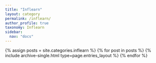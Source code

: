 ```yaml
---
title: "Inflearn"
layout: category
permalink: /inflearn/
author_profile: true
taxonomy: Inflearn
sidebar:
  nav: "docs"
---
```


{% assign posts = site.categories.inflearn %}
{% for post in posts %} {% include archive-single.html type=page.entries_layout %} {% endfor %}